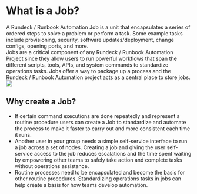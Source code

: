 # What is a Job?
A Rundeck / Runbook Automation Job is a unit that encapsulates a series of ordered steps to solve a problem or perform a task. Some example tasks include provisioning, security, software updates/deployment, change configs, opening ports, and more.<br>
Jobs are a critical component of any Rundeck / Runbook Automation Project since they allow users to run powerful workflows that span the different scripts, tools, APIs, and system commands to standardize operations tasks. Jobs offer a way to package up a process and the Rundeck / Runbook Automation project acts as a central place to store jobs.<br>
![](/assets/img/job_diagram.png)

## Why create a Job?
* If certain command executions are done repeatedly and represent a routine procedure users can create a Job to standardize and automate the process to make it faster to carry out and more consistent each time it runs.<br>
* Another user in your group needs a simple self-service interface to run a job across a set of nodes. Creating a job and giving the user self-service access to the job reduces escalations and the time spent waiting by empowering other teams to safely take action and complete tasks without operations assistance.<br>
* Routine processes need to be encapsulated and become the basis for other routine procedures. Standardizing operations tasks in jobs can help create a basis for how teams develop automation.<br>